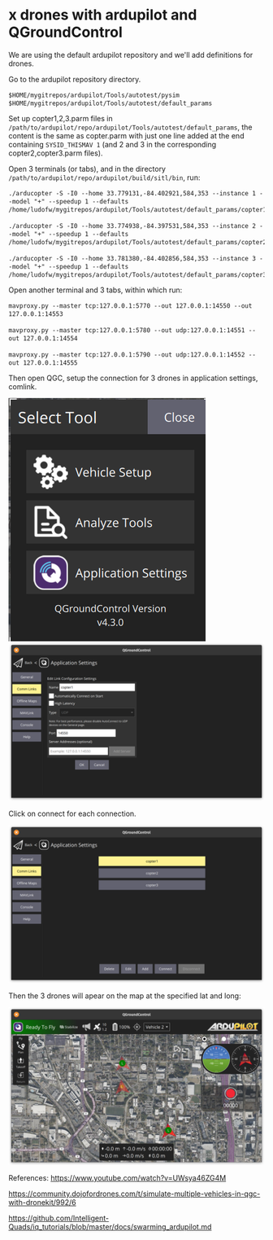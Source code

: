 # x drones with ardupilot and QGroundControl

We are using the default ardupilot repository and we'll add definitions for drones.

Go to the ardupilot repository directory.

    $HOME/mygitrepos/ardupilot/Tools/autotest/pysim
    $HOME/mygitrepos/ardupilot/Tools/autotest/default_params

Set up copter1,2,3.parm files in `/path/to/ardupilot/repo/ardupilot/Tools/autotest/default_params`, the content is the same as copter.parm with just one line added at the end containing `SYSID_THISMAV 1` (and 2 and 3 in the corresponding copter2,copter3.parm files).


Open 3 terminals (or tabs), and in the directory `/path/to/ardupilot/repo/ardupilot/build/sitl/bin`, run:

    ./arducopter -S -I0 --home 33.779131,-84.402921,584,353 --instance 1 --model "+" --speedup 1 --defaults /home/ludofw/mygitrepos/ardupilot/Tools/autotest/default_params/copter1.parm

    ./arducopter -S -I0 --home 33.774938,-84.397531,584,353 --instance 2 --model "+" --speedup 1 --defaults /home/ludofw/mygitrepos/ardupilot/Tools/autotest/default_params/copter2.parm

    ./arducopter -S -I0 --home 33.781380,-84.402856,584,353 --instance 3 --model "+" --speedup 1 --defaults /home/ludofw/mygitrepos/ardupilot/Tools/autotest/default_params/copter3.parm

Open another terminal and 3 tabs, within which run:

    mavproxy.py --master tcp:127.0.0.1:5770 --out 127.0.0.1:14550 --out 127.0.0.1:14553

    mavproxy.py --master tcp:127.0.0.1:5780 --out udp:127.0.0.1:14551 --out 127.0.0.1:14554

    mavproxy.py --master tcp:127.0.0.1:5790 --out udp:127.0.0.1:14552 --out 127.0.0.1:14555


Then open QGC, setup the connection for 3 drones in application settings, comlink.

![qgc_link1](img/QGC_setupLink.png)
![qgc_link2](img/QGC_setupLink2.png)



Click on connect for each connection.

![qgc_link3](img/QGC_LinkConnect.png)

Then the 3 drones will apear on the map at the specified lat and long:

![qgc_swarm](img/QGC_Swarm.png)


References:
https://www.youtube.com/watch?v=UWsya46ZG4M

https://community.dojofordrones.com/t/simulate-multiple-vehicles-in-qgc-with-dronekit/992/6

https://github.com/Intelligent-Quads/iq_tutorials/blob/master/docs/swarming_ardupilot.md


